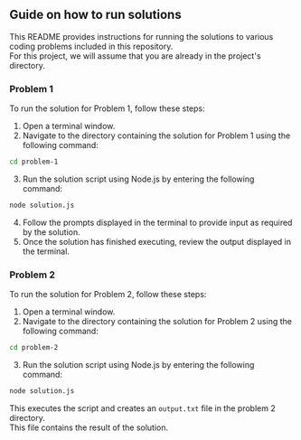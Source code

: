 ## Guide on how to run solutions

This README provides instructions for running the solutions to various coding problems included in this repository. \
For this project, we will assume that you are already in the project's directory.

### Problem 1
To run the solution for Problem 1, follow these steps:

1. Open a terminal window.
2. Navigate to the directory containing the solution for Problem 1 using the following command:
```bash
cd problem-1
```
3. Run the solution script using Node.js by entering the following command:
```bash
node solution.js
```
4. Follow the prompts displayed in the terminal to provide input as required by the solution.
5. Once the solution has finished executing, review the output displayed in the terminal.


### Problem 2
To run the solution for Problem 2, follow these steps:
1. Open a terminal window.
2. Navigate to the directory containing the solution for Problem 2 using the following command:
```bash
cd problem-2
```
3. Run the solution script using Node.js by entering the following command:
```bash
node solution.js
```
This executes the script and creates an ``output.txt`` file in the problem 2 directory. \
This file contains the result of the solution.